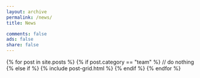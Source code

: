 ```yaml
---
layout: archive
permalink: /news/
title: News

comments: false
ads: false
share: false
---
```


<div class="tiles">
{% for post in site.posts %}
  {% if post.category == "team" %}
    // do nothing
	{% else if %}
	  {% include post-grid.html %}
	{% endif %}
{% endfor %}
</div>
